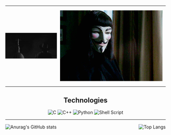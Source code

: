 ____

<div style="display: flex; align-items: center;">
    <div style="flex: 1;">
        <img src="giphy.gif" alt="">
    </div>
    <div style="margin-left: 10px;">
        <img src="giphy1.gif" alt="" style="width: 322px;">
    </div>
    <div style="margin-left: 10px;">
        <img src="giphy2.gif" alt="">
    </div>
</div>

____

<div align="center">
  <h2> Technologies</h2>

  ![C](https://img.shields.io/badge/c-%2300599C.svg?style=for-the-badge&logo=c&logoColor=white)
  ![C++](https://img.shields.io/badge/c++-%2300599C.svg?style=for-the-badge&logo=c%2B%2B&logoColor=white)
  ![Python](https://img.shields.io/badge/python-3670A0?style=for-the-badge&logo=python&logoColor=ffdd54)
  ![Shell Script](https://img.shields.io/badge/shell_script-%23121011.svg?style=for-the-badge&logo=gnu-bash&logoColor=white)

</div>

_____

<div style="display: flex; justify-content: space-between;">

  <div style="flex: 2;">
    <img src="https://github-readme-stats.vercel.app/api?username=G0TTERDAMMERUNG&show_icons=true&theme=radical" alt="Anurag's GitHub stats">
  </div>

  <div style="flex: ;">
    <img src="https://github-readme-stats.vercel.app/api/top-langs/?username=G0TTERDAMMERUNG&langs_count=8" alt="Top Langs">
  </div>

</div>

